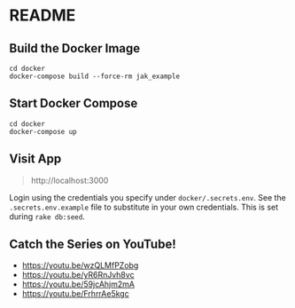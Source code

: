 # README

## Build the Docker Image

```
cd docker
docker-compose build --force-rm jak_example
```

## Start Docker Compose

```
cd docker
docker-compose up
```

## Visit App

> http://localhost:3000

Login using the credentials you specify under `docker/.secrets.env`. See the `.secrets.env.example` file to substitute in your own credentials. This is set during `rake db:seed`.


## Catch the Series on YouTube!

* https://youtu.be/wzQLMfPZobg
* https://youtu.be/yR6RnJvh8vc
* https://youtu.be/59jcAhjm2mA
* https://youtu.be/FrhrrAe5kgc
